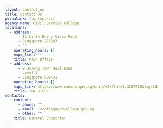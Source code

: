 ```yaml
---
layout: contact_us
title: Contact Us
permalink: /contact-us/
agency_name: Civil Service College
locations:
  - address:
      - 31 North Buona Vista Road
      - Singapore 275983
      - ""
    operating_hours: []
    maps_link: ""
    title: Main Office
  - address:
      - 9 Jurong Town Hall Road
      - Level 3
      - Singapore 609431
    operating_hours: []
    maps_link: https://www.onemap.gov.sg/main/v2/?lat=1.3287218&lng=103.7419323
    title: INN x CSC
contacts:
  - content:
      - phone: ""
      - email: cscollege@cscollege.gov.sg
      - other: ""
    title: General Enquiries
---
```

